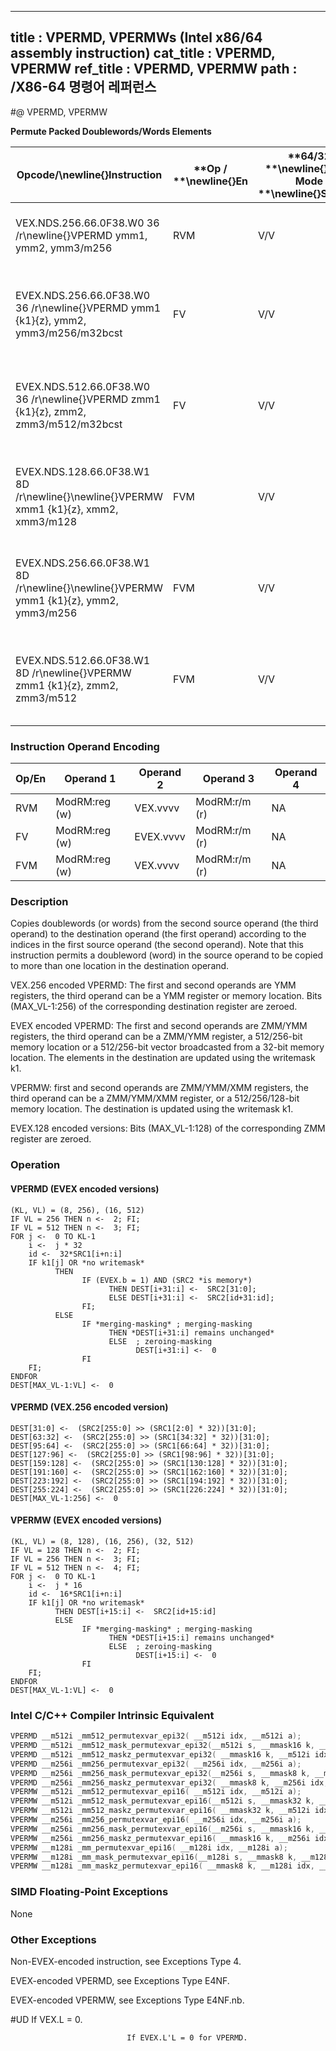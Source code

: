 ----------------------------
title : VPERMD, VPERMWs (Intel x86/64 assembly instruction)
cat_title : VPERMD, VPERMW
ref_title : VPERMD, VPERMW
path : /X86-64 명령어 레퍼런스
----------------------------
#@ VPERMD, VPERMW

**Permute Packed Doublewords/Words Elements**

|**Opcode/**\newline{}**Instruction**|**Op / **\newline{}**En**|**64/32 **\newline{}**bit Mode **\newline{}**Support**|**CPUID **\newline{}**Feature **\newline{}**Flag**|**Description**|
|------------------------------------|-------------------------|------------------------------------------------------|--------------------------------------------------|---------------|
|VEX.NDS.256.66.0F38.W0 36 /r\newline{}VPERMD ymm1, ymm2, ymm3/m256|RVM|V/V|AVX2|Permute doublewords in ymm3/m256 using indices in ymm2 and store the result in ymm1.|
|EVEX.NDS.256.66.0F38.W0 36 /r\newline{}VPERMD ymm1 {k1}{z}, ymm2, ymm3/m256/m32bcst|FV|V/V|AVX512VL\newline{}AVX512F|Permute doublewords in ymm3/m256/m32bcst using indexes in ymm2 and store the result in ymm1 using writemask k1.|
|EVEX.NDS.512.66.0F38.W0 36 /r\newline{}VPERMD zmm1 {k1}{z}, zmm2, zmm3/m512/m32bcst|FV|V/V|AVX512F|Permute doublewords in zmm3/m512/m32bcst using indices in zmm2 and store the result in zmm1 using writemask k1.|
|EVEX.NDS.128.66.0F38.W1 8D /r\newline{}\newline{}VPERMW xmm1 {k1}{z}, xmm2, xmm3/m128|FVM|V/V|AVX512VL\newline{}AVX512BW|Permute word integers in xmm3/m128 using indexes in xmm2 and store the result in xmm1 using writemask k1.|
|EVEX.NDS.256.66.0F38.W1 8D /r\newline{}\newline{}VPERMW ymm1 {k1}{z}, ymm2, ymm3/m256|FVM|V/V|AVX512VL\newline{}AVX512BW|Permute word integers in ymm3/m256 using indexes in ymm2 and store the result in ymm1 using writemask k1.|
|EVEX.NDS.512.66.0F38.W1 8D /r\newline{}VPERMW zmm1 {k1}{z}, zmm2, zmm3/m512|FVM|V/V|AVX512BW|Permute word integers in zmm3/m512 using indexes in zmm2 and store the result in zmm1 using writemask k1.|
### Instruction Operand Encoding


|Op/En|Operand 1|Operand 2|Operand 3|Operand 4|
|-----|---------|---------|---------|---------|
|RVM|ModRM:reg (w)|VEX.vvvv|ModRM:r/m (r)|NA|
|FV|ModRM:reg (w)|EVEX.vvvv|ModRM:r/m (r)|NA|
|FVM|ModRM:reg (w)|VEX.vvvv|ModRM:r/m (r)|NA|
### Description


Copies doublewords (or words) from the second source operand (the third operand) to the destination operand (the first operand) according to the indices in the first source operand (the second operand). Note that this instruction permits a doubleword (word) in the source operand to be copied to more than one location in the destination operand.

VEX.256 encoded VPERMD: The first and second operands are YMM registers, the third operand can be a YMM register or memory location. Bits (MAX_VL-1:256) of the corresponding destination register are zeroed. 

EVEX encoded VPERMD: The first and second operands are ZMM/YMM registers, the third operand can be a ZMM/YMM register, a 512/256-bit memory location or a 512/256-bit vector broadcasted from a 32-bit memory location. The elements in the destination are updated using the writemask k1.

VPERMW: first and second operands are ZMM/YMM/XMM registers, the third operand can be a ZMM/YMM/XMM register, or a 512/256/128-bit memory location. The destination is updated using the writemask k1.

EVEX.128 encoded versions: Bits (MAX_VL-1:128) of the corresponding ZMM register are zeroed.


### Operation
#### VPERMD (EVEX encoded versions)
```info-verb
(KL, VL) = (8, 256), (16, 512)
IF VL = 256 THEN n <-  2; FI;
IF VL = 512 THEN n <-  3; FI;
FOR j <-  0 TO KL-1
    i <-  j * 32
    id <-  32*SRC1[i+n:i]
    IF k1[j] OR *no writemask*
          THEN 
                IF (EVEX.b = 1) AND (SRC2 *is memory*)
                      THEN DEST[i+31:i] <-  SRC2[31:0];
                      ELSE DEST[i+31:i] <-  SRC2[id+31:id];
                FI;
          ELSE 
                IF *merging-masking* ; merging-masking
                      THEN *DEST[i+31:i] remains unchanged*
                      ELSE  ; zeroing-masking
                            DEST[i+31:i] <-  0
                FI
    FI;
ENDFOR
DEST[MAX_VL-1:VL] <-  0
```
#### VPERMD (VEX.256 encoded version)
```info-verb
DEST[31:0] <-  (SRC2[255:0] >> (SRC1[2:0] * 32))[31:0];
DEST[63:32] <-  (SRC2[255:0] >> (SRC1[34:32] * 32))[31:0];
DEST[95:64] <-  (SRC2[255:0] >> (SRC1[66:64] * 32))[31:0];
DEST[127:96] <-  (SRC2[255:0] >> (SRC1[98:96] * 32))[31:0];
DEST[159:128] <-  (SRC2[255:0] >> (SRC1[130:128] * 32))[31:0];
DEST[191:160] <-  (SRC2[255:0] >> (SRC1[162:160] * 32))[31:0];
DEST[223:192] <-  (SRC2[255:0] >> (SRC1[194:192] * 32))[31:0];
DEST[255:224] <-  (SRC2[255:0] >> (SRC1[226:224] * 32))[31:0];
DEST[MAX_VL-1:256] <-  0
```
#### VPERMW (EVEX encoded versions)
```info-verb
(KL, VL) = (8, 128), (16, 256), (32, 512)
IF VL = 128 THEN n <-  2; FI;
IF VL = 256 THEN n <-  3; FI;
IF VL = 512 THEN n <-  4; FI;
FOR j <-  0 TO KL-1
    i <-  j * 16
    id <-  16*SRC1[i+n:i]
    IF k1[j] OR *no writemask*
          THEN DEST[i+15:i] <-  SRC2[id+15:id]
          ELSE 
                IF *merging-masking* ; merging-masking
                      THEN *DEST[i+15:i] remains unchanged*
                      ELSE  ; zeroing-masking
                            DEST[i+15:i] <-  0
                FI
    FI;
ENDFOR
DEST[MAX_VL-1:VL] <-  0
```

### Intel C/C++ Compiler Intrinsic Equivalent

```cpp
VPERMD __m512i _mm512_permutexvar_epi32( __m512i idx, __m512i a);
VPERMD __m512i _mm512_mask_permutexvar_epi32(__m512i s, __mmask16 k, __m512i idx, __m512i a);
VPERMD __m512i _mm512_maskz_permutexvar_epi32( __mmask16 k, __m512i idx, __m512i a);
VPERMD __m256i _mm256_permutexvar_epi32( __m256i idx, __m256i a);
VPERMD __m256i _mm256_mask_permutexvar_epi32(__m256i s, __mmask8 k, __m256i idx, __m256i a);
VPERMD __m256i _mm256_maskz_permutexvar_epi32( __mmask8 k, __m256i idx, __m256i a);
VPERMW __m512i _mm512_permutexvar_epi16( __m512i idx, __m512i a);
VPERMW __m512i _mm512_mask_permutexvar_epi16(__m512i s, __mmask32 k, __m512i idx, __m512i a);
VPERMW __m512i _mm512_maskz_permutexvar_epi16( __mmask32 k, __m512i idx, __m512i a);
VPERMW __m256i _mm256_permutexvar_epi16( __m256i idx, __m256i a);
VPERMW __m256i _mm256_mask_permutexvar_epi16(__m256i s, __mmask16 k, __m256i idx, __m256i a);
VPERMW __m256i _mm256_maskz_permutexvar_epi16( __mmask16 k, __m256i idx, __m256i a);
VPERMW __m128i _mm_permutexvar_epi16( __m128i idx, __m128i a);
VPERMW __m128i _mm_mask_permutexvar_epi16(__m128i s, __mmask8 k, __m128i idx, __m128i a);
VPERMW __m128i _mm_maskz_permutexvar_epi16( __mmask8 k, __m128i idx, __m128i a);
```
### SIMD Floating-Point Exceptions


None

### Other Exceptions


Non-EVEX-encoded instruction, see Exceptions Type 4.

EVEX-encoded VPERMD, see Exceptions Type E4NF.

EVEX-encoded VPERMW, see Exceptions Type E4NF.nb.

#UD If VEX.L = 0.

                              If EVEX.L'L = 0 for VPERMD.

